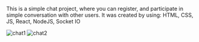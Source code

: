 This is a simple chat project, where you can register, and participate in simple conversation with other users. It was created by using: HTML, CSS, JS, React, NodeJS, Socket IO

![chat1](https://github.com/Saoa35/Simple_Chat/assets/78507597/160566df-b429-49ba-ba08-3b01dcf950d8)
![chat2](https://github.com/Saoa35/Simple_Chat/assets/78507597/b4f0b26d-13d8-40bd-a608-847f6b9f4ea5)
